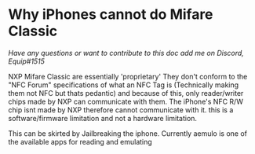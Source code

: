 # Why iPhones cannot do Mifare Classic 
*Have any questions or want to contribute to this doc add me on Discord, Equip#1515*

NXP Mifare Classic are essentially 'proprietary'  They don't conform to the "NFC Forum" specifications of what an NFC Tag is (Technically making them not NFC but thats pedantic) and because of this, only reader/writer chips made by NXP can communicate with them. The iPhone's NFC R/W chip isnt made by NXP therefore cannot communicate with it. this is a software/firmware limitation and not a hardware limitation. 

This can be skirted by Jailbreaking the iphone. Currently aemulo is one of the available apps for reading and emulating 
